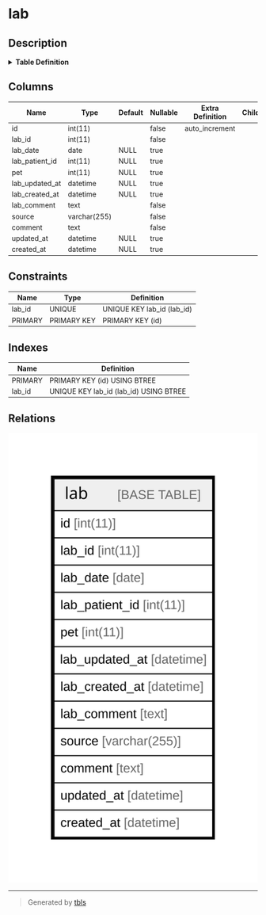 # lab

## Description

<details>
<summary><strong>Table Definition</strong></summary>

```sql
CREATE TABLE `lab` (
  `id` int(11) NOT NULL AUTO_INCREMENT,
  `lab_id` int(11) NOT NULL,
  `lab_date` date DEFAULT NULL,
  `lab_patient_id` int(11) DEFAULT NULL,
  `pet` int(11) DEFAULT NULL,
  `lab_updated_at` datetime DEFAULT NULL,
  `lab_created_at` datetime DEFAULT NULL,
  `lab_comment` text NOT NULL,
  `source` varchar(255) NOT NULL,
  `comment` text NOT NULL,
  `updated_at` datetime DEFAULT NULL,
  `created_at` datetime DEFAULT NULL,
  PRIMARY KEY (`id`),
  UNIQUE KEY `lab_id` (`lab_id`)
) ENGINE=InnoDB AUTO_INCREMENT=[Redacted by tbls] DEFAULT CHARSET=utf8mb4 COLLATE=utf8mb4_general_ci
```

</details>

## Columns

| Name | Type | Default | Nullable | Extra Definition | Children | Parents | Comment |
| ---- | ---- | ------- | -------- | ---------------- | -------- | ------- | ------- |
| id | int(11) |  | false | auto_increment |  |  |  |
| lab_id | int(11) |  | false |  |  |  |  |
| lab_date | date | NULL | true |  |  |  |  |
| lab_patient_id | int(11) | NULL | true |  |  |  |  |
| pet | int(11) | NULL | true |  |  |  |  |
| lab_updated_at | datetime | NULL | true |  |  |  |  |
| lab_created_at | datetime | NULL | true |  |  |  |  |
| lab_comment | text |  | false |  |  |  |  |
| source | varchar(255) |  | false |  |  |  |  |
| comment | text |  | false |  |  |  |  |
| updated_at | datetime | NULL | true |  |  |  |  |
| created_at | datetime | NULL | true |  |  |  |  |

## Constraints

| Name | Type | Definition |
| ---- | ---- | ---------- |
| lab_id | UNIQUE | UNIQUE KEY lab_id (lab_id) |
| PRIMARY | PRIMARY KEY | PRIMARY KEY (id) |

## Indexes

| Name | Definition |
| ---- | ---------- |
| PRIMARY | PRIMARY KEY (id) USING BTREE |
| lab_id | UNIQUE KEY lab_id (lab_id) USING BTREE |

## Relations

![er](lab.svg)

---

> Generated by [tbls](https://github.com/k1LoW/tbls)
